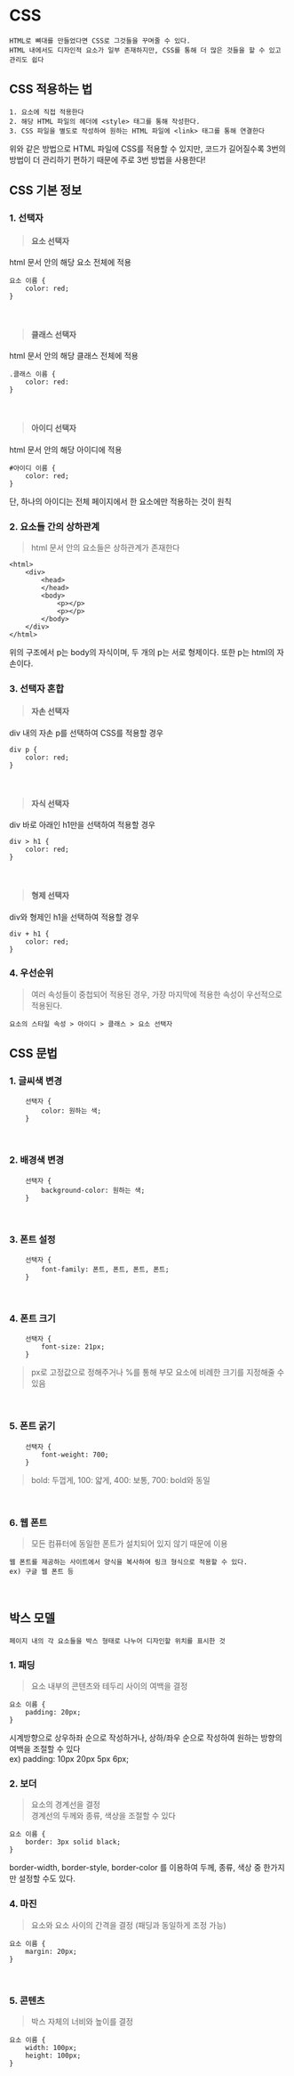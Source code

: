 # CSS

    HTML로 뼈대를 만들었다면 CSS로 그것들을 꾸며줄 수 있다.
    HTML 내에서도 디자인적 요소가 일부 존재하지만, CSS를 통해 더 많은 것들을 할 수 있고 관리도 쉽다

## CSS 적용하는 법

    1. 요소에 직접 적용한다
    2. 해당 HTML 파일의 헤더에 <style> 태그를 통해 작성한다.
    3. CSS 파일을 별도로 작성하여 원하는 HTML 파일에 <link> 태그를 통해 연결한다

위와 같은 방법으로 HTML 파일에 CSS를 적용할 수 있지만, 코드가 길어질수록 3번의 방법이 더 관리하기 편하기 때문에 주로 3번 방법을 사용한다!

## CSS 기본 정보

### 1. 선택자

>#### 요소 선택자
html 문서 안의 해당 요소 전체에 적용

    요소 이름 {
        color: red;
    }
<br>

>#### 클래스 선택자
html 문서 안의 해당 클래스 전체에 적용

    .클래스 이름 {
        color: red:
    }
<br>

>#### 아이디 선택자
html 문서 안의 해당 아이디에 적용

    #아이디 이름 {
        color: red;
    }

단, 하나의 아이디는 전체 페이지에서 한 요소에만 적용하는 것이 원칙
<br>

### 2. 요소들 간의 상하관계

>html 문서 안의 요소들은 상하관계가 존재한다

    <html>
        <div>
            <head>
            </head>
            <body>
                <p></p>
                <p></p>
            </body>
        </div>
    </html>
   
위의 구조에서 p는 body의 자식이며, 두 개의 p는 서로 형제이다.
또한 p는 html의 자손이다.
<br>

### 3. 선택자 혼합

>#### 자손 선택자
div 내의 자손 p를 선택하여 CSS를 적용할 경우

    div p {
        color: red;
    }
<br>

>#### 자식 선택자
div 바로 아래인 h1만을 선택하여 적용할 경우

    div > h1 {
        color: red;
    }
<br>

>#### 형제 선택자
div와 형제인 h1을 선택하여 적용할 경우

    div + h1 {
        color: red;
    }

### 4. 우선순위

>여러 속성들이 중첩되어 적용된 경우, 가장 마지막에 적용한 속성이 우선적으로 적용된다.

    요소의 스타일 속성 > 아이디 > 클래스 > 요소 선택자


## CSS 문법

### 1. 글씨색 변경

        선택자 {
            color: 원하는 색;
        }
<br>

### 2. 배경색 변경

        선택자 {
            background-color: 원하는 색;
        }
<br>

### 3. 폰트 설정

        선택자 {
            font-family: 폰트, 폰트, 폰트, 폰트;
        }
<br>

### 4. 폰트 크기

        선택자 {
            font-size: 21px;
        }

>px로 고정값으로 정해주거나 %를 통해 부모 요소에 비례한 크기를 지정해줄 수 있음
<br>

### 5. 폰트 굵기

        선택자 {
            font-weight: 700;
        }
    
>bold: 두껍게, 100: 얇게, 400: 보통, 700: bold와 동일
<br>

### 6. 웹 폰트

>모든 컴퓨터에 동일한 폰트가 설치되어 있지 않기 때문에 이용

    웹 폰트를 제공하는 사이트에서 양식을 복사하여 링크 형식으로 적용할 수 있다.
    ex) 구글 웹 폰트 등
<br>

## 박스 모델

    페이지 내의 각 요소들을 박스 형태로 나누어 디자인할 위치를 표시한 것

### 1. 패딩
> 요소 내부의 콘텐츠와 테두리 사이의 여백을 결정

    요소 이름 {
        padding: 20px;
    }

시계방향으로 상우하좌 순으로 작성하거나, 상하/좌우 순으로 작성하여 원하는 방향의 여백을 조절할 수 있다<br>
ex) padding: 10px 20px 5px 6px;
<br>

### 2. 보더
> 요소의 경계선을 결정<br>
경계선의 두께와 종류, 색상을 조절할 수 있다

    요소 이름 {
        border: 3px solid black;
    }

border-width, border-style, border-color 를 이용하여 두께, 종류, 색상 중 한가지만 설정할 수도 있다.
<br>

### 4. 마진
> 요소와 요소 사이의 간격을 결정 (패딩과 동일하게 조정 가능)

    요소 이름 {
        margin: 20px;
    }
<br>

### 5. 콘텐츠
> 박스 자체의 너비와 높이를 결정

    요소 이름 {
        width: 100px;
        height: 100px;
    }
<br>